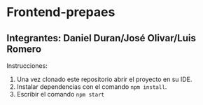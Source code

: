 # Frontend-prepaes
## Integrantes: Daniel Duran/José Olivar/Luis Romero

Instrucciones:

1. Una vez clonado este repositorio abrir el proyecto en su IDE.
2. Instalar dependencias con el comando ```npm install```.
3. Escribir el comando ```npm start```
